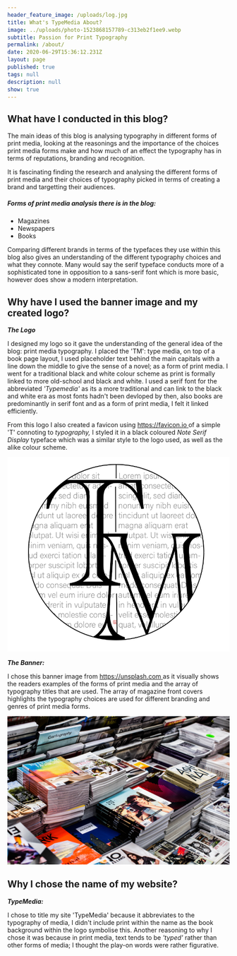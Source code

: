 ```yaml
---
header_feature_image: /uploads/log.jpg
title: What's TypeMedia About?
image: ../uploads/photo-1523868157789-c313eb2f1ee9.webp
subtitle: Passion for Print Typography
permalink: /about/
date: 2020-06-29T15:36:12.231Z
layout: page
published: true
tags: null
description: null
show: true
---
```

## What have I conducted in this blog?

The main ideas of this blog is analysing typography in different forms of print media, looking at the reasonings and the importance of the choices print media forms make and how much of an effect the typography has in terms of reputations, branding and recognition. 

It is fascinating finding the research and analysing the different forms of print media and their choices of typography picked in terms of creating a brand and targetting their audiences. 

##### *Forms of print media analysis there is in the blog:*

* Magazines
* Newspapers
* Books

Comparing different brands in terms of the typefaces they use within this blog also gives an understanding of the different typography choices and what they connote. Many would say the serif typeface conducts more of a sophisticated tone in opposition to a sans-serif font which is more basic, however does show a modern interpretation.

## Why have I used the banner image and my created logo?

***The Logo***

I designed my logo so it gave the understanding of the general idea of the blog: print media typography. I placed the 'TM': type media, on top of a book page layout, I used placeholder text behind the main capitals with a line down the middle to give the sense of a novel; as a form of print media. I went for a traditional black and white colour scheme as print is formally linked to more old-school and black and white. I used a serif font for the abbreviated *'Typemedia'* as its a more traditional and can link to the black and white era as most fonts hadn't been devloped by then, also books are predominantly in serif font and as a form of print media, I felt it linked efficiently.

From this logo I also created a favicon using [](favicon.io)[https://favicon.io ](https://favicon.io)of a simple 'T' connoting to *typography,* I styled it in a black coloured *Note Serif Display* typeface which was a similar style to the logo used, as well as the alike colour scheme.

![My logo which I designed via inDesign.](../uploads/screenshot-2021-10-04-at-12.28.32.png)

***The Banner:***

I chose this banner image from [https://unsplash.com ](https://unsplash.com)[](unsplash.com)as it visually shows the readers examples of the forms of print media and the array of typography titles that are used. The array of magazine front covers highlights the typography choices are used for different branding and genres of print media forms.

![The banner image I used to highlight different typography of print media forms.](../uploads/charisse-kenion-8zsmlyaaufg-unsplash.jpg)

## Why I chose the name of my website?

***TypeMedia:***

I chose to title my site 'TypeMedia' because it abbreviates to the typography of media, I didn't include print within the name as the book background within the logo symbolise this. Another reasoning to why I chose it was because in print media, text tends to be *'typed'* rather than other forms of media; I thought the play-on words were rather figurative.